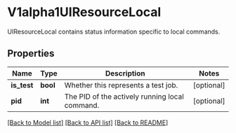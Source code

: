 # V1alpha1UIResourceLocal

UIResourceLocal contains status information specific to local commands.
## Properties
Name | Type | Description | Notes
------------ | ------------- | ------------- | -------------
**is_test** | **bool** | Whether this represents a test job. | [optional] 
**pid** | **int** | The PID of the actively running local command. | [optional] 

[[Back to Model list]](../README.md#documentation-for-models) [[Back to API list]](../README.md#documentation-for-api-endpoints) [[Back to README]](../README.md)


